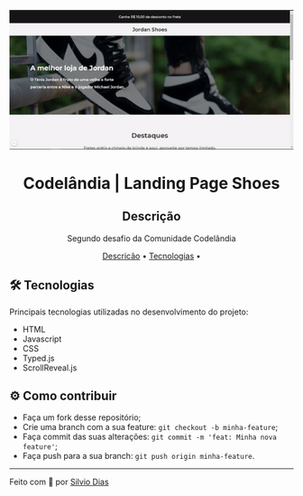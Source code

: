 <p align="center">
  <img alt="Codelândia | Landing Page Shoes" src="img/jordan-shoes.gif" width="600px">
</p>

<h1 align="center">Codelândia | Landing Page Shoes</h1>

<h2 align="center">Descrição</h2><a name="descricao"></a>

<p align="center">
  Segundo desafio da Comunidade Codelândia 
</p>

<p align="center">
 <a href="#descricao">Descricão</a> •
 <a href="#tecnologias">Tecnologias</a> •
</p>

## 🛠️ Tecnologias<a name="tecnologias"></a>

Principais tecnologias utilizadas no desenvolvimento do projeto:

- HTML
- Javascript
- CSS
- Typed.js
- ScrollReveal.js

## ⚙️ Como contribuir<a name="contribuicao"></a>

- Faça um fork desse repositório;
- Crie uma branch com a sua feature: `git checkout -b minha-feature`;
- Faça commit das suas alterações: `git commit -m 'feat: Minha nova feature'`;
- Faça push para a sua branch: `git push origin minha-feature`.

---

<p>Feito com 💙 por <a href="https://www.linkedin.com/in/silviodiasjr/">Silvio Dias</a></p>